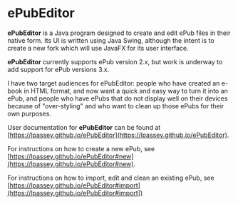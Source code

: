 
# ePubEditor

**ePubEditor** is a Java program designed to create and edit ePub files in their native form.
Its UI is written using Java Swing, although the intent is to create a new fork which will
use JavaFX for its user interface.

**ePubEditor** currently supports ePub version 2.x, but work is underway to add support for
ePub versions 3.x.

I have two target audiences for ePubEditor: people who have created an e-book in HTML format, 
and now want a quick and easy way to turn it into an ePub, and people who have ePubs that do 
not display well on their devices because of "over-styling" and who want to clean up those 
ePubs for their own purposes.

User documentation for **ePubEditor** can be found at [https://lpassey.github.io/ePubEditor](https://lpassey.github.io/ePubEditor).

For instructions on how to create a new ePub, see [https://lpassey.github.io/ePubEditor#new](https://lpassey.github.io/ePubEditor#new).

For instructions on how to import, edit and clean an existing ePub, see [https://lpassey.github.io/ePubEditor#import](https://lpassey.github.io/ePubEditor#import])
